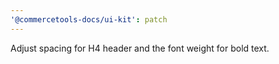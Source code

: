 ```yaml
---
'@commercetools-docs/ui-kit': patch
---
```


Adjust spacing for H4 header and the font weight for bold text.
